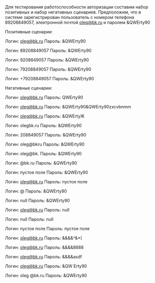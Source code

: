 Для тестирования работоспособности авторизации составим набор позитивных и набор негативных сценариев.
Предположим, что в системе зарегистрирован пользователь с номером телефона 89208849057, электронной почтой oleg@bk.ru и паролем &QWErty90

Позитивные сценарии:

Логин: oleg@bk.ru         Пароль: &QWErty90

Логин: 89208849057      Пароль: &QWErty90

Логин: 9208849057        Пароль: &QWErty90

Логин: 79208849057      Пароль: &QWErty90

Логин: +79208849057    Пароль: &QWErty90


Негативные сценарии:

Логин: oleg@bk.ru    Пароль: QWErty90

Логин: oleg@bk.ru    Пароль: &QWErty90&QWErty90zxcvbnmm

Логин: oleg@bk.ru    Пароль: &QWErtyЖ

Логин: olegbk.ru        Пароль: &QWErty90

Логин: 208849057     Пароль: &QWErty90

Логин: oleg@bkru    Пароль: &QWErty90

Логин: oleg@bk.       Пароль: &QWErty90

Логин: @bk.ru          Пароль: &QWErty90

Логин: пустое поле  Пароль: &QWErty90

Логин: oleg@bk.ru    Пароль: пустое поле

Логин: @                    Пароль: &QWErty90

Логин:  null                Пароль: &QWErty90

Логин: oleg@bk.ru    Пароль: null 

Логин: null                 Пароль: null 

Логин: пустое поле   Пароль: пустое поле

Логин: oleg@bk.ru    Пароль: &&&&^&*(

Логин: oleg@bk.ru    Пароль: &&&&8888

Логин: oleg@bk.ru    Пароль: &&&&asdf

Логин: oleg@bk.ru    Пароль: &QW   Erty90

Логин: oleg   @bk.ru    Пароль: &QWErty90
